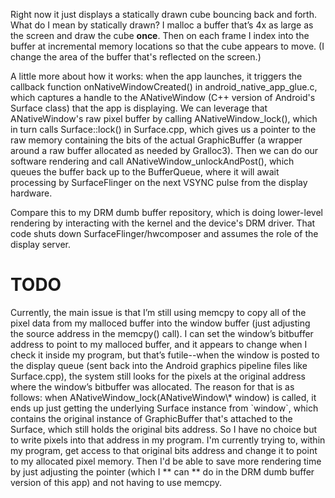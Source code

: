 Right now it just displays a statically drawn cube bouncing back and forth. What do I mean by statically drawn? I malloc a buffer that’s 4x as large as the screen and draw the cube **once**. Then on each frame I index into the buffer at incremental memory locations so that the cube appears to move. (I change the area of the buffer that's reflected on the screen.)  

A little more about how it works: when the app launches, it triggers the callback function onNativeWindowCreated() in android_native_app_glue.c, which captures a handle to the ANativeWindow (C++ version of Android's Surface class) that the app is displaying. We can leverage that ANativeWindow's raw pixel buffer by calling ANativeWindow_lock(), which in turn calls Surface::lock() in Surface.cpp, which gives us a pointer to the raw memory containing the bits of the actual GraphicBuffer (a wrapper around a raw buffer allocated as needed by Gralloc3). Then we can do our software rendering and call ANativeWindow_unlockAndPost(), which queues the buffer back up to the BufferQueue, where it will await processing by SurfaceFlinger on the next VSYNC pulse from the display hardware.

Compare this to my DRM dumb buffer repository, which is doing lower-level rendering by interacting with the kernel and the device's DRM driver. That code shuts down SurfaceFlinger/hwcomposer and assumes the role of the display server.  

<h1>TODO</h1>
Currently, the main issue is that I’m still using memcpy to copy all of the pixel data from my malloced buffer into the window buffer (just adjusting the source address in the memcpy() call). I can set the window’s bitbuffer address to point to my malloced buffer, and it appears to change when I check it inside my program, but that’s futile--when the window is posted to the display queue (sent back into the Android graphics pipeline files like Surface.cpp), the system still looks for the pixels at the original address where the window’s bitbuffer was allocated. The reason for that is as follows: when ANativeWindow_lock(ANativeWindow\* window) is called, it ends up just getting the underlying Surface instance from `window`, which contains the original instance of GraphicBuffer that's attached to the Surface, which still holds the original bits address.  So I have no choice but to write pixels into that address in my program. I'm currently trying to, within my program, get access to that original bits address and change it to point to my allocated pixel memory. Then I'd be able to save more rendering time by just adjusting the pointer (which I ** can ** do in the DRM dumb buffer version of this app) and not having to use memcpy.


